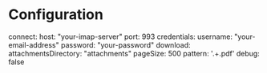 # Configuration

connect:
  host: "your-imap-server"
  port: 993
credentials:
  username: "your-email-address"
  password: "your-password"
download:
  attachmentsDirectory: "attachments"
  pageSize: 500
  pattern: '.+.pdf'
debug: false